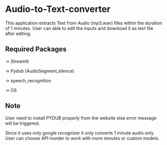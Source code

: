 # Audio-to-Text-converter
 This application extracts Text from Audio (mp3,wav) files within the duration of 1 minutes. User can able to edit the inputs and download it as text file after editing.

## Required Packages
-> Streamlit

-> Pydub (AudioSegment,silence)

-> speech_recognition

-> OS

## Note
User need to install PYDUB properly from the website else error message will be triggered.

Since it uses only google recognizer it only converts 1 minute audio only. User can choose API inorder to work with more minutes or custom models.
